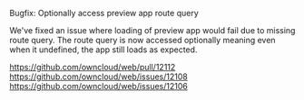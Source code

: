 Bugfix: Optionally access preview app route query

We've fixed an issue where loading of preview app would fail due to missing route query. The route query is now accessed optionally meaning even when it undefined, the app still loads as expected.

https://github.com/owncloud/web/pull/12112
https://github.com/owncloud/web/issues/12108
https://github.com/owncloud/web/issues/12106
